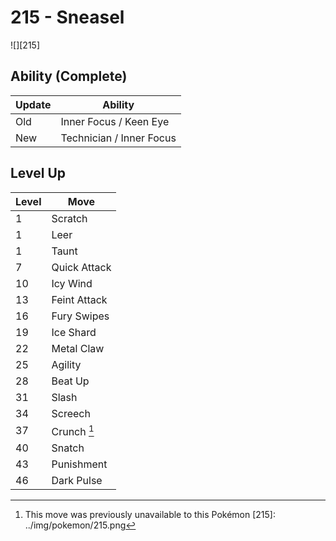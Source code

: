 # 215 - Sneasel
![][215]

## Ability (Complete)

Update | Ability
---    | ---
Old    | Inner Focus / Keen Eye
New    | Technician / Inner Focus

## Level Up

Level | Move
---   | ---
  1   | Scratch
  1   | Leer
  1   | Taunt
  7   | Quick Attack
 10   | Icy Wind
 13   | Feint Attack
 16   | Fury Swipes
 19   | Ice Shard
 22   | Metal Claw
 25   | Agility
 28   | Beat Up
 31   | Slash
 34   | Screech
 37   | Crunch [^1]
 40   | Snatch
 43   | Punishment
 46   | Dark Pulse

[^1]: This move was previously unavailable to this Pokémon
[215]: ../img/pokemon/215.png
